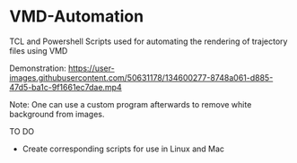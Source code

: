 # VMD-Automation
TCL and Powershell Scripts used for automating the rendering of trajectory files using VMD

Demonstration:
https://user-images.githubusercontent.com/50631178/134600277-8748a061-d885-47d5-ba1c-9f1661ec7dae.mp4

Note:
One can use a custom program afterwards to remove white background from images.

TO DO
- Create corresponding scripts for use in Linux and Mac
